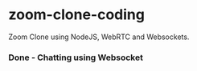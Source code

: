 # zoom-clone-coding

Zoom Clone using NodeJS, WebRTC and Websockets.

### Done - Chatting using Websocket
